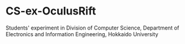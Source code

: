 # CS-ex-OculusRift
Students' experiment in Division of Computer Science, Department of Electronics and Information Engineering, Hokkaido University
